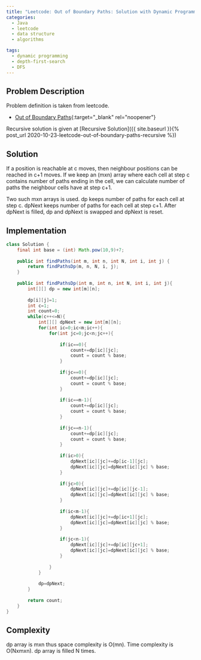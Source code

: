 ```yaml
---
title: "Leetcode: Out of Boundary Paths: Solution with Dynamic Programming"
categories:
  - Java
  - leetcode
  - data structure
  - algorithms

tags:
  - dynamic programming
  - depth-first-search
  - DFS
---
```


## Problem Description

Problem definition is taken from leetcode. 
- [Out of Boundary Paths](https://leetcode.com/problems/out-of-boundary-paths/ "Go to leetcode"){:target="_blank" rel="noopener"}

Recursive solution is given at [Recursive Solution]({{ site.baseurl }}{% post_url 2020-10-23-leetcode-out-of-boundary-paths-recursive %})

## Solution

If a position is reachable at c moves, then neighbour positions can be reached in c+1 moves. If we keep an (mxn) array where each cell at step c contains number of paths ending in the cell, we can calculate number of paths the neighbour cells have at step c+1. 

Two such mxn arrays is used. dp keeps number of paths for each cell at step c. dpNext keeps number of paths for each cell at step c+1. After dpNext is filled, dp and dpNext is swapped and dpNext is reset.

## Implementation

```java
class Solution {
	final int base = (int) Math.pow(10,9)+7;
	    
    public int findPaths(int m, int n, int N, int i, int j) {
		return findPathsDp(m, n, N, i, j);
	}
    
    public int findPathsDp(int m, int n, int N, int i, int j){
        int[][] dp = new int[m][n];
        
        dp[i][j]=1;
        int c=1;
        int count=0;
        while(c++<=N){
            int[][] dpNext = new int[m][n];
            for(int ic=0;ic<m;ic++){
                for(int jc=0;jc<n;jc++){
                    
                    if(ic==0){
                        count+=dp[ic][jc];
                        count = count % base;
                    }
                    
                    if(jc==0){
                        count+=dp[ic][jc];
                        count = count % base;
                    }
                    
                    if(ic==m-1){
                        count+=dp[ic][jc];
                        count = count % base;
                    }
                    
                    if(jc==n-1){
                        count+=dp[ic][jc];
                        count = count % base;
                    }
                    
                    if(ic>0){
                        dpNext[ic][jc]+=dp[ic-1][jc];
                        dpNext[ic][jc]=dpNext[ic][jc] % base;
                    }
                    
                    if(jc>0){
                        dpNext[ic][jc]+=dp[ic][jc-1];
                        dpNext[ic][jc]=dpNext[ic][jc] % base;
                    }
                    
                    if(ic<m-1){
                        dpNext[ic][jc]+=dp[ic+1][jc];
                        dpNext[ic][jc]=dpNext[ic][jc] % base;
                    }
                    
                    if(jc<n-1){
                        dpNext[ic][jc]+=dp[ic][jc+1];
                        dpNext[ic][jc]=dpNext[ic][jc] % base;    
                    }
                    
                }
            }
            
            dp=dpNext;
        }
        
        return count;
    }
}
```

## Complexity

dp array is mxn thus space complexity is O(mn). 
Time complexity is O(Nxmxn). dp array is filled N times. 
